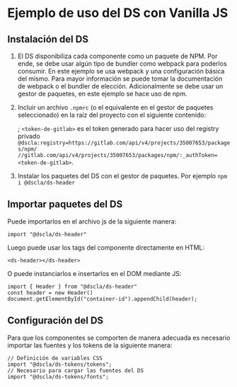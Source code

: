 # Ejemplo de uso del DS con Vanilla JS

## Instalación del DS

1. El DS disponibiliza cada componente como un paquete de NPM. Por ende, se debe usar
algún tipo de bundler como webpack para poderlos consumir. En este ejemplo se usa webpack
y una configuración básica del mismo. Para mayor información se puede tomar la documentación
de webpack o el bundler de elección. Adicionalmente se debe usar un gestor de paquetes, en este
ejemplo se hace uso de npm.
2. Incluir un archivo `.npmrc` (o el equivalente en el gestor de paquetes seleccionado)
en la raíz del proyecto con el siguiente contenido:

    ; `<token-de-gitlab>` es el token generado para hacer uso del registry privado
    `@dscla:registry=https://gitlab.com/api/v4/projects/35007653/packages/npm/
    //gitlab.com/api/v4/projects/35007653/packages/npm/:_authToken=<token-de-gitlab>`.

3. Instalar los paquetes del DS con el gestor de paquetes. Por ejemplo `npm i @dscla/ds-header`

## Importar paquetes del DS

Puede importarlos en el archivo js de la siguiente manera:

`import "@dscla/ds-header"`

Luego puede usar los tags del componente directamente en HTML:

`<ds-header></ds-header>`

O puede instanciarlos e insertarlos en el DOM mediante JS:

    import { Header } from "@dscla/ds-header"
    const header = new Header()
    document.getElementById("container-id").appendChild(header);

## Configuración del DS

Para que los componentes se comporten de manera adecuada es necesario importar las fuentes y
los tokens de la siguiente manera:

    // Definición de variables CSS
    import "@dscla/ds-tokens/tokens";
    // Necesario para cargar las fuentes del DS
    import "@dscla/ds-tokens/fonts";